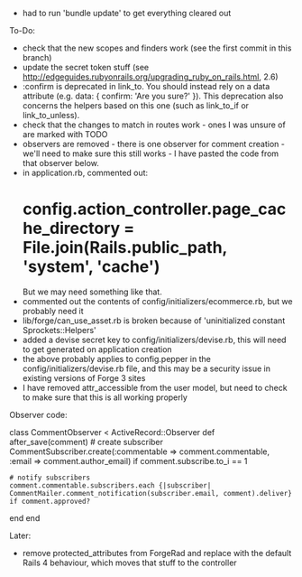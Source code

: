 * had to run 'bundle update' to get everything cleared out

To-Do:

* check that the new scopes and finders work (see the first commit in this branch)
* update the secret token stuff (see http://edgeguides.rubyonrails.org/upgrading_ruby_on_rails.html, 2.6)
* :confirm is deprecated in link_to.  You should instead rely on a data attribute
  (e.g. data: { confirm: 'Are you sure?' }).  This deprecation also concerns the helpers based on this one
  (such as link_to_if or link_to_unless).
* check that the changes to match in routes work - ones I was unsure of are marked with TODO
* observers are removed - there is one observer for comment creation - we'll need to make sure this still
  works - I have pasted the code from that observer below.
* in application.rb, commented out:
  # config.action_controller.page_cache_directory = File.join(Rails.public_path, 'system', 'cache')
  But we may need something like that.
* commented out the contents of config/initializers/ecommerce.rb, but we probably need it
* lib/forge/can_use_asset.rb is broken because of 'uninitialized constant Sprockets::Helpers'
* added a devise secret key to config/initializers/devise.rb, this will need to get generated on application
  creation
* the above probably applies to config.pepper in the config/initializers/devise.rb file, and this may be
  a security issue in existing versions of Forge 3 sites
* I have removed attr_accessible from the user model, but need to check to make sure that this is all working
  properly


Observer code:

class CommentObserver < ActiveRecord::Observer
  def after_save(comment)
    # create subscriber
    CommentSubscriber.create(:commentable => comment.commentable, :email => comment.author_email) if comment.subscribe.to_i == 1

    # notify subscribers
    comment.commentable.subscribers.each {|subscriber| CommentMailer.comment_notification(subscriber.email, comment).deliver} if comment.approved?
  end
end


Later:

* remove protected_attributes from ForgeRad and replace with the default Rails 4 behaviour, which moves
  that stuff to the controller

